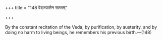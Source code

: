 +++
title = "148 वेदाभ्यासेन सततम्"

+++

By the constant recitation of the Veda, by purification, by austerity, and by doing no harm to living beings, he remembers his previous birth.—(148)